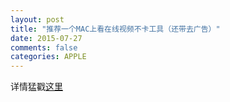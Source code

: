 ```yaml
---
layout: post
title: "推荐一个MAC上看在线视频不卡工具（还带去广告）"
date: 2015-07-27
comments: false
categories: APPLE
---
```

详情猛戳[这里](http://zythum.sinaapp.com/youkuhtml5playerbookmark/)
